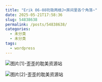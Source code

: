 ```yaml
---
title: "Erik 06-08吮吸两根J+房间里各个角落~"
date: 2025-05-21T17:58:36
slug: 54838638
permalink: /posts/54838638/
categories:
  - 未分类
  - 未分类
tags:
  - wordpress
---
```


![图片[1]-歪歪的耽美资源站](/images/wp/54838638-d03bcb07.jpg)

![图片[2]-歪歪的耽美资源站](/images/wp/54838638-2dcbe68a.jpg)
